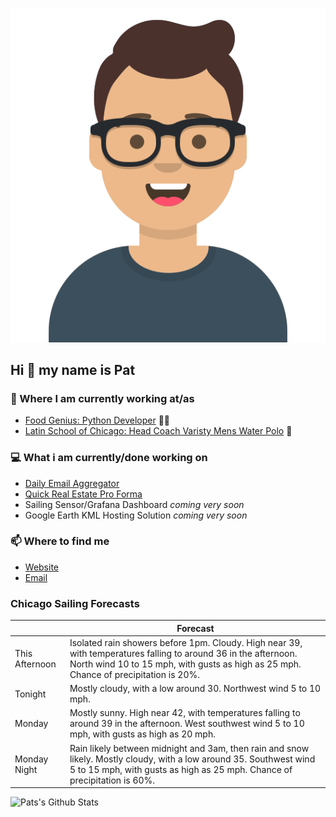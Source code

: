 [![Social banner for p-j-falconer](https://raw.githubusercontent.com/P-J-FALCONER/P-J-FALCONER/master/assets/avataaars.svg)](https://patfalconer.com/)
## Hi :wave: my name is Pat

### 💼 Where I am currently working at/as
- [Food Genius: Python Developer](https://getfoodgenius.com/) 🍔🐍
- [Latin School of Chicago: Head Coach Varisty Mens Water Polo](https://www.latinschool.org/) 🤽


### 💻 What i am currently/done working on
 - [Daily Email Aggregator](https://github.com/P-J-FALCONER/dott_daily_mail)
 - [Quick Real Estate Pro Forma](https://github.com/P-J-FALCONER/henry)
 - Sailing Sensor/Grafana Dashboard *coming very soon*
 - Google Earth KML Hosting Solution *coming very soon*

### 📫 Where to find me
 - [Website](https://patfalconer.com/)
 - [Email](mailto:patrick.j.falconer@gmail.com)


### Chicago Sailing Forecasts
|   | Forecast  |
|---|---|
| This Afternoon | Isolated rain showers before 1pm. Cloudy. High near 39, with temperatures falling to around 36 in the afternoon. North wind 10 to 15 mph, with gusts as high as 25 mph. Chance of precipitation is 20%. |
| Tonight | Mostly cloudy, with a low around 30. Northwest wind 5 to 10 mph. |
| Monday | Mostly sunny. High near 42, with temperatures falling to around 39 in the afternoon. West southwest wind 5 to 10 mph, with gusts as high as 20 mph. |
| Monday Night | Rain likely between midnight and 3am, then rain and snow likely. Mostly cloudy, with a low around 35. Southwest wind 5 to 15 mph, with gusts as high as 25 mph. Chance of precipitation is 60%. |

![Pats's Github Stats](https://github-readme-stats.vercel.app/api?username=p-j-falconer&show_icons=true&theme=radical)
